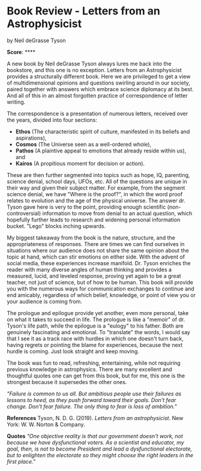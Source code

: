 # Book Review - Letters from an Astrophysicist
by Neil deGrasse Tyson

**Score**: ****

A new book by Neil deGrasse Tyson always lures me back into the bookstore, and this one is no exception. Letters from an Astrophysicist provides a structurally different book. Here we are privileged to get a view of multidimensional opinions and questions swirling around in our society, paired together with answers which embrace science diplomacy at its best. And all of this in an almost forgotten practice of correspondence of letter writing.

The correspondence is a presentation of numerous letters, received over the years, divided into four sections: 
- **Ethos** (The characteristic spirit of culture, manifested in its beliefs and aspirations),
- **Cosmos** (The Universe seen as a well-ordered whole),
- **Pathos** (A plaintive appeal to emotions that already reside within us), and
- **Kairos** (A propitious moment for decision or action).

These are then further segmented into topics such as hope, IQ, parenting, science denial, school days, UFOs, etc. All of the questions are unique in their way and given their subject matter. For example, from the segment science denial, we have "Where is the proof?", in which the word proof relates to evolution and the age of the physical universe. The answer dr. Tyson gave here is very to the point, providing enough scientific (non-controversial) information to move from denial to an actual question, which hopefully further leads to research and widening personal information bucket. "Lego" blocks inching upwards.

My biggest takeaway from the book is the nature, structure, and the appropriateness of responses. There are times we can find ourselves in situations where our audience does not share the same opinion about the topic at hand, which can stir emotions on either side. With the advent of social media, these experiences increase manifold. Dr. Tyson enriches the reader with many diverse angles of human thinking and provides a measured, lucid, and leveled response, proving yet again to be a great teacher, not just of science, but of how to be human. This book will provide you with the numerous ways for communication exchanges to continue and end amicably, regardless of which belief, knowledge, or point of view you or your audience is coming from.

The prologue and epilogue provide yet another, even more personal, take on what it takes to succeed in life. The prologue is like a "memoir" of dr. Tyson's life path, while the epilogue is a "eulogy" to his father. Both are genuinely fascinating and emotional. To "translate" the words, I would say that I see it as a track race with hurdles in which one doesn't turn back, having regrets or pointing the blame for experiences, because the next hurdle is coming. Just look straight and keep moving.

The book was fun to read, refreshing, entertaining, while not requiring previous knowledge in astrophysics. There are many excellent and thoughtful quotes one can get from this book, but for me, this one is the strongest because it supersedes the other ones.

*"Failure is common to us all. But ambitious people use their failures as lessons to heed, as they push forward toward their goals. Don't fear change. Don't fear failure. The only thing to fear is loss of ambition."*

**References**
Tyson, N. D. G. (2019). *Letters from an astrophysicist*. New York: W. W. Norton & Company.

**Quotes**
*"One objective reality is that our government doesn't work, not because we have dysfunctional voters. As a scientist and educator, my goal, then, is not to become President and lead a dysfunctional electorate, but to enlighten the electorate so they might choose the right leaders in the first place."*